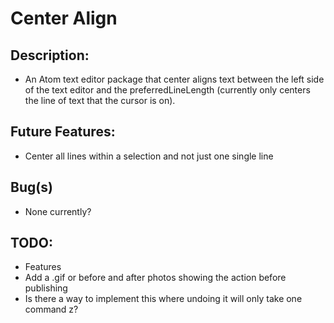 # Center Align


## Description:

* An Atom text editor package that center aligns text between the left side of
the text editor and the preferredLineLength (currently only centers the line
of text that the cursor is on).

## Future Features:

* Center all lines within a selection and not just one single line

## Bug(s)

* None currently?

## TODO:

* Features
* Add a .gif or before and after photos showing the action before publishing
* Is there a way to implement this where undoing it will only take one command
z?

